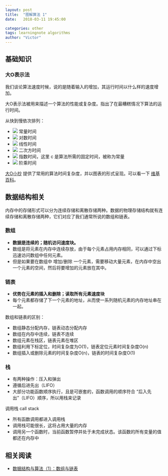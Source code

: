 ```yaml
---
layout: post
title:  "图解算法 1"
date:   2018-03-11 19:45:00

categories: other
tags: learningnote algorithms
author: "Victor"
---
```


## 基础知识
### 大O表示法

我们谈论算法速度时候，说的是随着输入的增加，其运行时间以什么样的速度增加。

大O表示法被用来描述一个算法的性能或复杂度。指出了在最糟糕情况下算法的运行时间。

从快到慢依次排列：

* ![](https://wikimedia.org/api/rest_v1/media/math/render/svg/7b8d37856ce892bd7ee9a9f58ffea0febee5e9bc) 常量时间
* ![](https://wikimedia.org/api/rest_v1/media/math/render/svg/6c35c6c21c30a5643d3100b7993f907b58cf79cf) 对数时间
* ![](https://wikimedia.org/api/rest_v1/media/math/render/svg/8bc936ac28af050e96d7262b89eb11af36bcc958) 线性时间
* ![](https://wikimedia.org/api/rest_v1/media/math/render/svg/b4a9cde84a808a1c8b6658032611f99e7fa0bb13) 二次方时间
* ![](https://wikimedia.org/api/rest_v1/media/math/render/svg/a830bd28003689e75eb85a330c2017413dcceb98) 指数时间，这里 c 是算法所需的固定时间，被称为常量
* ![](https://wikimedia.org/api/rest_v1/media/math/render/svg/f5a7957bb5d704181437f3fcf22b257ecbe699a7) 阶乘时间

[大O小抄](http://bigocheatsheet.com/) 提供了常用的算法时间复杂度，并以图表的形式呈现。可以看一下 [维基百科](https://zh.wikipedia.org/wiki/%E5%A4%A7O%E7%AC%A6%E5%8F%B7)。

## 数据结构相关

内存中的存储形式可以分为连续存储和离散存储两种。数据的物理存储结构就有连续存储和离散存储两种，它们对应了我们通常所说的数组和链表。

### 数组

* **数据是连续的；随机访问速度块。**
* 数组是将元素在内存中连续存放，由于每个元素占用内存相同，可以通过下标迅速访问数组中任何元素。
* 但是如果要在数组中 增加/删除 一个元素，需要移动大量元素，在内存中空出一个元素的空间，然后将要增加的元素放在其中。

### 链表

* **优势在元素的插入和删除；读取所有元素速度块**
* 每个元素都存储了下一个元素的地址，从而使一系列随机元素的内存地址串在一起。

数组和链表的区别：

* 数组静态分配内存，链表动态分配内存
* 数组在内存中连续，链表不连续
* 数组元素在栈区，链表元素在堆区
* 数组利用下标定位，时间复杂度为O(1)，链表定位元素时间复杂度O(n)
* 数组插入或删除元素的时间复杂度O(n)，链表的时间复杂度O(1)

### 栈

* 有两种操作：压入和弹出
* 遵循后进先出（LIFO）
* 大部分功能函数顺序执行，且是可嵌套的，函数调用的顺序符合 “后入先出”（LIFO）顺序，所以用栈来记录

调用栈 call stack

* 所有函数调用都进入调用栈
* 调用栈可能很长，这将占用大量的内存
* 调用另一个函数时，当前函数暂停并处于未完成状态。该函数的所有变量的值都还在内存中

## 相关阅读

* [数据结构与算法（1）：数组与链表](https://plushunter.github.io/2017/07/18/%E6%95%B0%E6%8D%AE%E7%BB%93%E6%9E%84%E4%B8%8E%E7%AE%97%E6%B3%95%EF%BC%881%EF%BC%89%EF%BC%9A%E9%93%BE%E8%A1%A8/)

